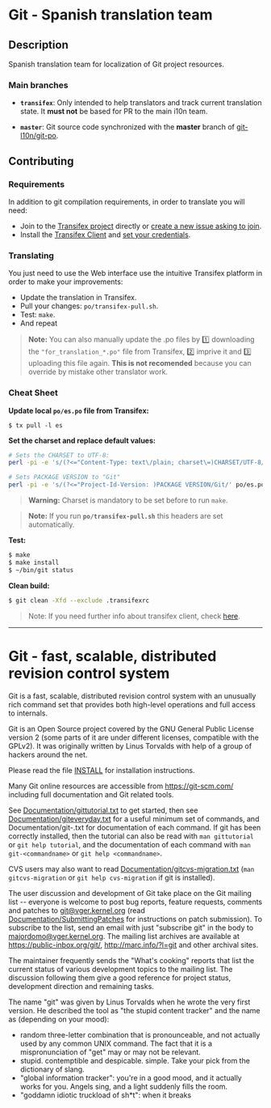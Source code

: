 # Git - Spanish translation team

## Description

Spanish translation team for localization of Git project resources.

### Main branches

- **`transifex`**: Only intended to help translators and track current translation state. It **must not** be based for PR to the main i10n team.

- **`master`**: Git source code synchronized with the **master** branch of [git-l10n/git-po](https://github.com/git-l10n/git-po).

## Contributing

### Requirements

In addition to git compilation requirements, in order to translate you will need:

- Join to the [Transifex project](https://transifex.com/projects/p/git-po) directly or [create a new issue asking to join](https://github.com/nelson6e65/git-po/issues/new?title=I%20would%20like%20to%20join%20to%20the%20translation%20team).
- Install the [Transifex Client](https://docs.transifex.com/client/installing-the-client) and [set your credentials](https://docs.transifex.com/client/client-configuration#-transifexrc).

### Translating

You just need to use the Web interface use the intuitive Transifex platform in order to make your improvements:

- Update the translation in Transifex.
- Pull your changes: `po/transifex-pull.sh`.
- Test: `make`.
- And repeat

> **Note:** You can also manually update the .po files by :one: downloading the `"for_translation_*.po"` file from Transifex, :two: imprive it and :three: uploading this file again. **This is not recomended** because you can override by mistake other translator work.

### Cheat Sheet

**Update local `po/es.po` file from Transifex:**

```
$ tx pull -l es
```

**Set the charset and replace default values:**

```bash
# Sets the CHARSET to UTF-8:
perl -pi -e 's/(?<="Content-Type: text\/plain; charset\=)CHARSET/UTF-8/' po/es.po

# Sets PACKAGE VERSION to "Git"
perl -pi -e 's/(?<="Project-Id-Version: )PACKAGE VERSION/Git/' po/es.po
```

> **Warning:** Charset is mandatory to be set before to run `make`.

> **Note:** If you run **`po/transifex-pull.sh`**  this headers are set automatically.

**Test:**

```bash
$ make
$ make install
$ ~/bin/git status
```

**Clean build:**

```bash
$ git clean -Xfd --exclude .transifexrc
```


> Note: If you need further info about transifex client, check [here]( https://docs.transifex.com/client/introduction).


----

Git - fast, scalable, distributed revision control system
=========================================================

Git is a fast, scalable, distributed revision control system with an
unusually rich command set that provides both high-level operations
and full access to internals.

Git is an Open Source project covered by the GNU General Public
License version 2 (some parts of it are under different licenses,
compatible with the GPLv2). It was originally written by Linus
Torvalds with help of a group of hackers around the net.

Please read the file [INSTALL][] for installation instructions.

Many Git online resources are accessible from <https://git-scm.com/>
including full documentation and Git related tools.

See [Documentation/gittutorial.txt][] to get started, then see
[Documentation/giteveryday.txt][] for a useful minimum set of commands, and
Documentation/git-<commandname>.txt for documentation of each command.
If git has been correctly installed, then the tutorial can also be
read with `man gittutorial` or `git help tutorial`, and the
documentation of each command with `man git-<commandname>` or `git help
<commandname>`.

CVS users may also want to read [Documentation/gitcvs-migration.txt][]
(`man gitcvs-migration` or `git help cvs-migration` if git is
installed).

The user discussion and development of Git take place on the Git
mailing list -- everyone is welcome to post bug reports, feature
requests, comments and patches to git@vger.kernel.org (read
[Documentation/SubmittingPatches][] for instructions on patch submission).
To subscribe to the list, send an email with just "subscribe git" in
the body to majordomo@vger.kernel.org. The mailing list archives are
available at <https://public-inbox.org/git/>,
<http://marc.info/?l=git> and other archival sites.

The maintainer frequently sends the "What's cooking" reports that
list the current status of various development topics to the mailing
list.  The discussion following them give a good reference for
project status, development direction and remaining tasks.

The name "git" was given by Linus Torvalds when he wrote the very
first version. He described the tool as "the stupid content tracker"
and the name as (depending on your mood):

 - random three-letter combination that is pronounceable, and not
   actually used by any common UNIX command.  The fact that it is a
   mispronunciation of "get" may or may not be relevant.
 - stupid. contemptible and despicable. simple. Take your pick from the
   dictionary of slang.
 - "global information tracker": you're in a good mood, and it actually
   works for you. Angels sing, and a light suddenly fills the room.
 - "goddamn idiotic truckload of sh*t": when it breaks

[INSTALL]: INSTALL
[Documentation/gittutorial.txt]: Documentation/gittutorial.txt
[Documentation/giteveryday.txt]: Documentation/giteveryday.txt
[Documentation/gitcvs-migration.txt]: Documentation/gitcvs-migration.txt
[Documentation/SubmittingPatches]: Documentation/SubmittingPatches
